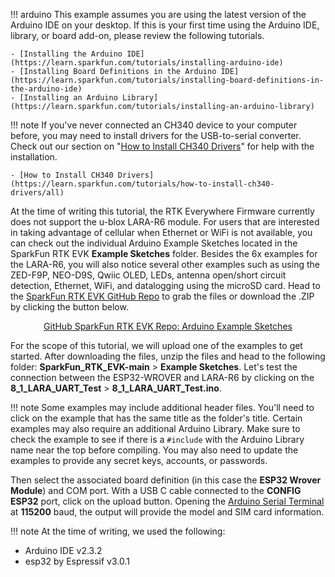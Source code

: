 !!! arduino
    This example assumes you are using the latest version of the Arduino IDE on your desktop. If this is your first time using the Arduino IDE, library, or board add-on, please review the following tutorials.

    - [Installing the Arduino IDE](https://learn.sparkfun.com/tutorials/installing-arduino-ide)
    - [Installing Board Definitions in the Arduino IDE](https://learn.sparkfun.com/tutorials/installing-board-definitions-in-the-arduino-ide)
    - [Installing an Arduino Library](https://learn.sparkfun.com/tutorials/installing-an-arduino-library)

!!! note
    If you've never connected an CH340 device to your computer before, you may need to install drivers for the USB-to-serial converter. Check out our section on "[How to Install CH340 Drivers](https://learn.sparkfun.com/tutorials/how-to-install-ch340-drivers)" for help with the installation.

    - [How to Install CH340 Drivers](https://learn.sparkfun.com/tutorials/how-to-install-ch340-drivers/all)

At the time of writing this tutorial, the RTK Everywhere Firmware currently does not support the u-blox LARA-R6 module. For users that are interested in taking advantage of cellular when Ethernet or WiFi is not available, you can check out the individual Arduino Example Sketches located in the SparkFun RTK EVK **Example Sketches** folder. Besides the 6x examples for the LARA-R6, you will also notice several other examples such as using the ZED-F9P, NEO-D9S, Qwiic OLED, LEDs, antenna open/short circuit detection, Ethernet, WiFi, and datalogging using the microSD card. Head to the [SparkFun RTK EVK GitHub Repo](https://github.com/sparkfun/SparkFun_RTK_EVK/tree/main/Example_Sketches) to grab the files or download the .ZIP by clicking the button below.

<div style="text-align: center"><a href="https://github.com/sparkfun/SparkFun_RTK_EVK/archive/refs/heads/main.zip" target="rtk_evk_arduino_example_sketches" class="md-button">GitHub SparkFun RTK EVK Repo: Arduino Example Sketches</a></div>

For the scope of this tutorial, we will upload one of the examples to get started. After downloading the files, unzip the files and head to the following folder: **SparkFun_RTK_EVK-main** > **Example Sketches**. Let&apos;s test the connection between the ESP32-WROVER and LARA-R6 by clicking on the **8_1_LARA_UART_Test** > **8_1_LARA_UART_Test.ino**.

!!! note
    Some examples may include additional header files. You'll need to click on the example that has the same title as the folder's title. Certain examples may also require an additional Arduino Library. Make sure to check the example to see if there is a `#include` with the Arduino Library name near the top before compiling.  You may also need to update the examples to provide any secret keys, accounts, or passwords.

Then select the associated board definition (in this case the **ESP32 Wrover Module**) and COM port. With a USB C cable connected to the **CONFIG ESP32** port, click on the upload button. Opening the [Arduino Serial Terminal](https://learn.sparkfun.com/tutorials/terminal-basics/arduino-serial-monitor-windows-mac-linux) at **115200** baud, the output will provide the model and SIM card information.

!!! note
    At the time of writing, we used the following:
    <br />
    <ul>
      <li> Arduino IDE v2.3.2</li>
      <li>esp32 by Espressif v3.0.1</li>
    </ul>

